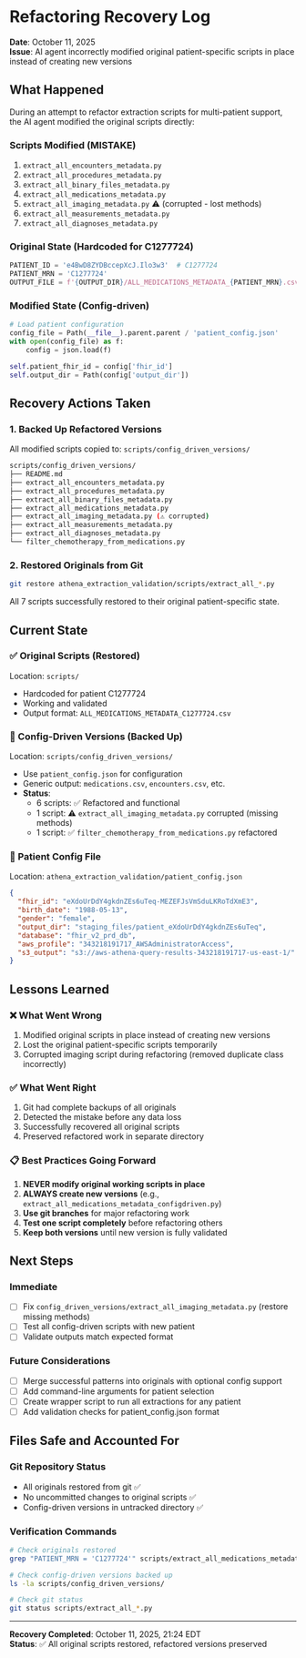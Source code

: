 # Refactoring Recovery Log

**Date**: October 11, 2025  
**Issue**: AI agent incorrectly modified original patient-specific scripts in place instead of creating new versions

## What Happened

During an attempt to refactor extraction scripts for multi-patient support, the AI agent modified the original scripts directly:

### Scripts Modified (MISTAKE)
1. `extract_all_encounters_metadata.py`
2. `extract_all_procedures_metadata.py`
3. `extract_all_binary_files_metadata.py`
4. `extract_all_medications_metadata.py`
5. `extract_all_imaging_metadata.py` ⚠️ (corrupted - lost methods)
6. `extract_all_measurements_metadata.py`
7. `extract_all_diagnoses_metadata.py`

### Original State (Hardcoded for C1277724)
```python
PATIENT_ID = 'e4BwD8ZYDBccepXcJ.Ilo3w3'  # C1277724
PATIENT_MRN = 'C1277724'
OUTPUT_FILE = f'{OUTPUT_DIR}/ALL_MEDICATIONS_METADATA_{PATIENT_MRN}.csv'
```

### Modified State (Config-driven)
```python
# Load patient configuration
config_file = Path(__file__).parent.parent / 'patient_config.json'
with open(config_file) as f:
    config = json.load(f)

self.patient_fhir_id = config['fhir_id']
self.output_dir = Path(config['output_dir'])
```

## Recovery Actions Taken

### 1. Backed Up Refactored Versions
All modified scripts copied to: `scripts/config_driven_versions/`

```bash
scripts/config_driven_versions/
├── README.md
├── extract_all_encounters_metadata.py
├── extract_all_procedures_metadata.py
├── extract_all_binary_files_metadata.py
├── extract_all_medications_metadata.py
├── extract_all_imaging_metadata.py (⚠️ corrupted)
├── extract_all_measurements_metadata.py
├── extract_all_diagnoses_metadata.py
└── filter_chemotherapy_from_medications.py
```

### 2. Restored Originals from Git
```bash
git restore athena_extraction_validation/scripts/extract_all_*.py
```

All 7 scripts successfully restored to their original patient-specific state.

## Current State

### ✅ Original Scripts (Restored)
Location: `scripts/`
- Hardcoded for patient C1277724
- Working and validated
- Output format: `ALL_MEDICATIONS_METADATA_C1277724.csv`

### 📁 Config-Driven Versions (Backed Up)
Location: `scripts/config_driven_versions/`
- Use `patient_config.json` for configuration
- Generic output: `medications.csv`, `encounters.csv`, etc.
- **Status**: 
  - 6 scripts: ✅ Refactored and functional
  - 1 script: ⚠️ `extract_all_imaging_metadata.py` corrupted (missing methods)
  - 1 script: ✅ `filter_chemotherapy_from_medications.py` refactored

### 🔧 Patient Config File
Location: `athena_extraction_validation/patient_config.json`
```json
{
  "fhir_id": "eXdoUrDdY4gkdnZEs6uTeq-MEZEFJsVmSduLKRoTdXmE3",
  "birth_date": "1988-05-13",
  "gender": "female",
  "output_dir": "staging_files/patient_eXdoUrDdY4gkdnZEs6uTeq",
  "database": "fhir_v2_prd_db",
  "aws_profile": "343218191717_AWSAdministratorAccess",
  "s3_output": "s3://aws-athena-query-results-343218191717-us-east-1/"
}
```

## Lessons Learned

### ❌ What Went Wrong
1. Modified original scripts in place instead of creating new versions
2. Lost the original patient-specific scripts temporarily
3. Corrupted imaging script during refactoring (removed duplicate class incorrectly)

### ✅ What Went Right
1. Git had complete backups of all originals
2. Detected the mistake before any data loss
3. Successfully recovered all original scripts
4. Preserved refactored work in separate directory

### 📋 Best Practices Going Forward
1. **NEVER modify original working scripts in place**
2. **ALWAYS create new versions** (e.g., `extract_all_medications_metadata_configdriven.py`)
3. **Use git branches** for major refactoring work
4. **Test one script completely** before refactoring others
5. **Keep both versions** until new version is fully validated

## Next Steps

### Immediate
- [ ] Fix `config_driven_versions/extract_all_imaging_metadata.py` (restore missing methods)
- [ ] Test all config-driven scripts with new patient
- [ ] Validate outputs match expected format

### Future Considerations
- [ ] Merge successful patterns into originals with optional config support
- [ ] Add command-line arguments for patient selection
- [ ] Create wrapper script to run all extractions for any patient
- [ ] Add validation checks for patient_config.json format

## Files Safe and Accounted For

### Git Repository Status
- All originals restored from git ✅
- No uncommitted changes to original scripts ✅
- Config-driven versions in untracked directory ✅

### Verification Commands
```bash
# Check originals restored
grep "PATIENT_MRN = 'C1277724'" scripts/extract_all_medications_metadata.py

# Check config-driven versions backed up
ls -la scripts/config_driven_versions/

# Check git status
git status scripts/extract_all_*.py
```

---

**Recovery Completed**: October 11, 2025, 21:24 EDT  
**Status**: ✅ All original scripts restored, refactored versions preserved
